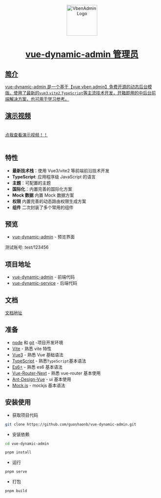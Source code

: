 <div align="center"> <a href="https://github.com/guoshaonb/vue-dynamic-admin"> <img alt="VbenAdmin Logo" width="100" height="100" src="http://www.guoshao520.com/my-file-path/images/admin-pwa-middle.png">
<h1>vue-dynamic-admin 管理员</h1>
</div>

## 简介

vue-dynamic-admin 是一个基于【vue vben admin】免费开源的动态后台模版。使用了最新的`vue3`,`vite2`,`TypeScript`等主流技术开发，开箱即用的中后台前端解决方案，也可用于学习参考。

## 演示视频

<div style="padding:20px 0">
  <a href="http://gs-file-path.test.upcdn.net/filePath/demonstration.mp4">点我查看演示视频！！</a>
  <!-- <video src='http://gs-file-path.test.upcdn.net/filePath/demonstration.mp4' autoplay muted></video> -->
</div>

## 特性

- **最新技术栈**：使用 Vue3/vite2 等前端前沿技术开发
- **TypeScript**: 应用程序级 JavaScript 的语言
- **主题**：可配置的主题
- **国际化**：内置完善的国际化方案
- **Mock 数据** 内置 Mock 数据方案
- **权限** 内置完善的动态路由权限生成方案
- **组件** 二次封装了多个常用的组件

## 预览

- [vue-dynamic-admin](http://www.guoshao520.com/ad-dynamic/index.html) - 预览界面

测试账号: test/123456

## 项目地址

- [vue-dynamic-admin](https://github.com/guoshaonb/vue-dynamic-admin) - 前端代码
- [vue-dynamic-service](https://github.com/guoshaonb/vue-dynamic-service) - 后端代码

## 文档

[文档地址](https://vvbin.cn/doc-next/)

## 准备

- [node](http://nodejs.org/) 和 [git](https://git-scm.com/) -项目开发环境
- [Vite](https://vitejs.dev/) - 熟悉 vite 特性
- [Vue3](https://v3.vuejs.org/) - 熟悉 Vue 基础语法
- [TypeScript](https://www.typescriptlang.org/) - 熟悉`TypeScript`基本语法
- [Es6+](http://es6.ruanyifeng.com/) - 熟悉 es6 基本语法
- [Vue-Router-Next](https://next.router.vuejs.org/) - 熟悉 vue-router 基本使用
- [Ant-Design-Vue](https://2x.antdv.com/docs/vue/introduce-cn/) - ui 基本使用
- [Mock.js](https://github.com/nuysoft/Mock) - mockjs 基本语法

## 安装使用

- 获取项目代码

```bash
git clone https://github.com/guoshaonb/vue-dynamic-admin.git
```

- 安装依赖

```bash
cd vue-dynamic-admin

pnpm install

```

- 运行

```bash
pnpm serve
```

- 打包

```bash
pnpm build
```